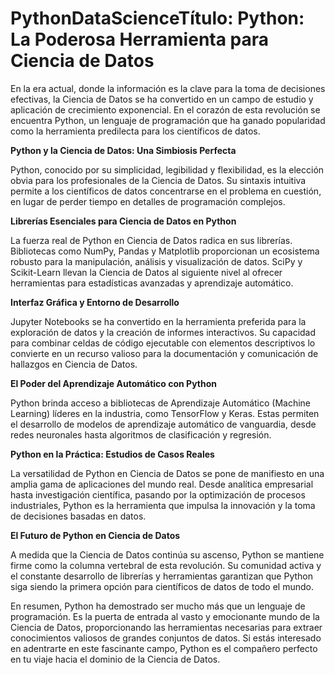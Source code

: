 # PythonDataScience**Título: Python: La Poderosa Herramienta para Ciencia de Datos**

En la era actual, donde la información es la clave para la toma de decisiones efectivas, la Ciencia de Datos se ha convertido en un campo de estudio y aplicación de crecimiento exponencial. En el corazón de esta revolución se encuentra Python, un lenguaje de programación que ha ganado popularidad como la herramienta predilecta para los científicos de datos.

**Python y la Ciencia de Datos: Una Simbiosis Perfecta**

Python, conocido por su simplicidad, legibilidad y flexibilidad, es la elección obvia para los profesionales de la Ciencia de Datos. Su sintaxis intuitiva permite a los científicos de datos concentrarse en el problema en cuestión, en lugar de perder tiempo en detalles de programación complejos.

**Librerías Esenciales para Ciencia de Datos en Python**

La fuerza real de Python en Ciencia de Datos radica en sus librerías. Bibliotecas como NumPy, Pandas y Matplotlib proporcionan un ecosistema robusto para la manipulación, análisis y visualización de datos. SciPy y Scikit-Learn llevan la Ciencia de Datos al siguiente nivel al ofrecer herramientas para estadísticas avanzadas y aprendizaje automático.

**Interfaz Gráfica y Entorno de Desarrollo**

Jupyter Notebooks se ha convertido en la herramienta preferida para la exploración de datos y la creación de informes interactivos. Su capacidad para combinar celdas de código ejecutable con elementos descriptivos lo convierte en un recurso valioso para la documentación y comunicación de hallazgos en Ciencia de Datos.

**El Poder del Aprendizaje Automático con Python**

Python brinda acceso a bibliotecas de Aprendizaje Automático (Machine Learning) líderes en la industria, como TensorFlow y Keras. Estas permiten el desarrollo de modelos de aprendizaje automático de vanguardia, desde redes neuronales hasta algoritmos de clasificación y regresión.

**Python en la Práctica: Estudios de Casos Reales**

La versatilidad de Python en Ciencia de Datos se pone de manifiesto en una amplia gama de aplicaciones del mundo real. Desde analítica empresarial hasta investigación científica, pasando por la optimización de procesos industriales, Python es la herramienta que impulsa la innovación y la toma de decisiones basadas en datos.

**El Futuro de Python en Ciencia de Datos**

A medida que la Ciencia de Datos continúa su ascenso, Python se mantiene firme como la columna vertebral de esta revolución. Su comunidad activa y el constante desarrollo de librerías y herramientas garantizan que Python siga siendo la primera opción para científicos de datos de todo el mundo.

En resumen, Python ha demostrado ser mucho más que un lenguaje de programación. Es la puerta de entrada al vasto y emocionante mundo de la Ciencia de Datos, proporcionando las herramientas necesarias para extraer conocimientos valiosos de grandes conjuntos de datos. Si estás interesado en adentrarte en este fascinante campo, Python es el compañero perfecto en tu viaje hacia el dominio de la Ciencia de Datos.
